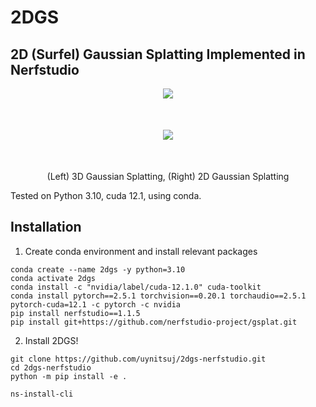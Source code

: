 # 2DGS 
## 2D (Surfel) Gaussian Splatting Implemented in Nerfstudio


<div align="center">
<img src="media/3DGSvs2DGSrgb.gif"/>
<div style="height: 50px;">&nbsp;</div>
<img src="media/3DGSvs2DGSdepth.gif"/>
<div style="height: 50px;">&nbsp;</div>
(Left) 3D Gaussian Splatting, (Right) 2D Gaussian Splatting
</div>

Tested on Python 3.10, cuda 12.1, using conda. 

## Installation
1. Create conda environment and install relevant packages
```
conda create --name 2dgs -y python=3.10
conda activate 2dgs
conda install -c "nvidia/label/cuda-12.1.0" cuda-toolkit
conda install pytorch==2.5.1 torchvision==0.20.1 torchaudio==2.5.1 pytorch-cuda=12.1 -c pytorch -c nvidia
pip install nerfstudio==1.1.5
pip install git+https://github.com/nerfstudio-project/gsplat.git
```

2. Install 2DGS!
```
git clone https://github.com/uynitsuj/2dgs-nerfstudio.git
cd 2dgs-nerfstudio
python -m pip install -e .

ns-install-cli
```